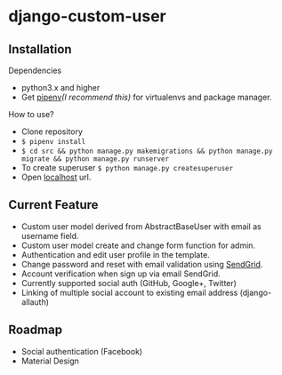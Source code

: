 # django-custom-user

## Installation


Dependencies
- python3.x and higher
- Get [pipenv](https://docs.pipenv.org/)_(I recommend this)_ for virtualenvs and package manager.

How to use?
- Clone repository
- `$ pipenv install`
- `$ cd src && python manage.py makemigrations && python manage.py migrate && python manage.py runserver`
- To create superuser `$ python manage.py createsuperuser`
- Open [localhost](http://127.0.0.1:8000) url.

## Current Feature
- Custom user model derived from AbstractBaseUser with email as username field.
- Custom user model create and change form function for admin.
- Authentication and edit user profile in the template.
- Change password and reset with email validation using [SendGrid](https://sendgrid.com/).
- Account verification when sign up via email SendGrid.
- Currently supported social auth (GitHub, Google+, Twitter)
- Linking of multiple social account to existing email address (django-allauth)
 
## Roadmap
 - Social authentication (Facebook)
 - Material Design
 